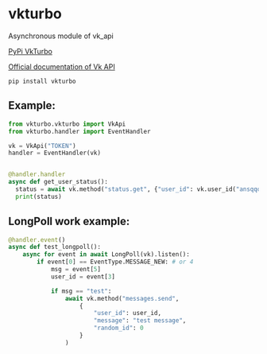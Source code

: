 # vkturbo
Asynchronous module of vk_api

[PyPi VkTurbo](https://pypi.org/project/vkturbo/)

[Official documentation of Vk API](https://vk.com/dev/manuals)

`pip install vkturbo`

## Example:

```py
from vkturbo.vkturbo import VkApi
from vkturbo.handler import EventHandler

vk = VkApi("TOKEN")
handler = EventHandler(vk)


@handler.handler
async def get_user_status():
  status = await vk.method("status.get", {"user_id": vk.user_id("ansqqq")})
  print(status)
```

## LongPoll work example:

```py
@handler.event()
async def test_longpoll():
	async for event in await LongPoll(vk).listen():
		if event[0] == EventType.MESSAGE_NEW: # or 4
			msg = event[5]
			user_id = event[3]

			if msg == "test":
				await vk.method("messages.send",
					{
						"user_id": user_id,
						"message": "test message",
						"random_id": 0
					}
				)
```
